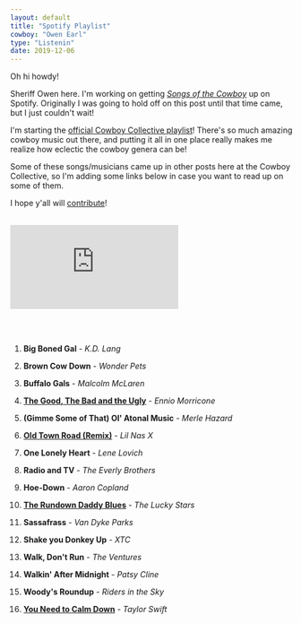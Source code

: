 ```yaml
---
layout: default
title: "Spotify Playlist"
cowboy: "Owen Earl"
type: "Listenin"
date: 2019-12-06
---
```

Oh hi howdy!

Sheriff Owen here. I'm working on getting [*Songs of the Cowboy*](https://cowboycollective.cc/2019/11/29/SongsOfTheCowboyVol01.html) up on Spotify. Originally I was going to hold off on this post until that time came, but I just couldn't wait!

I'm starting the [official Cowboy Collective playlist](https://open.spotify.com/playlist/4qITDxGx9jzu2oBde0vTm8)! There's so much amazing cowboy music out there, and putting it all in one place really makes me realize how eclectic the cowboy genera can be!

Some of these songs/musicians came up in other posts here at the Cowboy Collective, so I'm adding some links below in case you want to read up on some of them.

I hope y'all will [contribute](https://cowboycollective.cc/Submit)!<br><br>

<iframe src="https://open.spotify.com/embed/playlist/4qITDxGx9jzu2oBde0vTm8" id="youtube" frameborder="0" allowtransparency="true" allow="encrypted-media"></iframe>


<br><br>
1. **Big Boned Gal** - *K.D. Lang*

2. **Brown Cow Down** - *Wonder Pets*

3. **Buffalo Gals** - *Malcolm McLaren*

4. **[The Good, The Bad and the Ugly](https://cowboycollective.cc/cowboy/Ennio%20Morricone)** - *Ennio Morricone*

5. **(Gimme Some of That) Ol' Atonal Music** - *Merle Hazard*

6. **[Old Town Road (Remix)](https://cowboycollective.cc/cowboy/Lil%20Nas%20X)** - *Lil Nas X*

7. **One Lonely Heart** - *Lene Lovich*

8. **Radio and TV** - *The Everly Brothers*

9. **Hoe-Down** - *Aaron Copland*

10. **[The Rundown Daddy Blues](https://cowboycollective.cc/cowboy/Lucky%20Stars)** - *The Lucky Stars*

11. **Sassafrass** - *Van Dyke Parks*

12. **Shake you Donkey Up** - *XTC*

13. **Walk, Don't Run** - *The Ventures*

14. **Walkin' After Midnight** - *Patsy Cline*

15. **Woody's Roundup** - *Riders in the Sky*

16. **[You Need to Calm Down](https://cowboycollective.cc/2019/12/03/03CowboyhatPack.html)** - *Taylor Swift*

